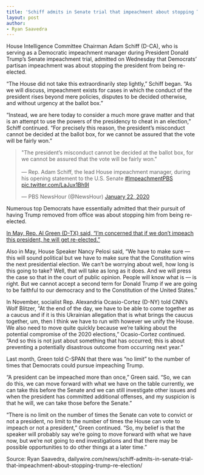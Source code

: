 ```yaml
---
title: 'Schiff admits in Senate trial that impeachment about stopping Trump re-election'
layout: post
author:
- Ryan Saavedra
---
```


House Intelligence Committee Chairman Adam Schiff (D-CA), who is serving as a Democratic impeachment manager during President Donald Trump’s Senate impeachment trial, admitted on Wednesday that Democrats’ partisan impeachment was about stopping the president from being re-elected.

“The House did not take this extraordinarily step lightly,” Schiff began. “As we will discuss, impeachment exists for cases in which the conduct of the president rises beyond mere policies, disputes to be decided otherwise, and without urgency at the ballot box.”

“Instead, we are here today to consider a much more grave matter and that is an attempt to use the powers of the presidency to cheat in an election,” Schiff continued. “For precisely this reason, the president’s misconduct cannot be decided at the ballot box, for we cannot be assured that the vote will be fairly won.”

<blockquote class="twitter-tweet"><p lang="en" dir="ltr">&quot;The president’s misconduct cannot be decided at the ballot box, for we cannot be assured that the vote will be fairly won.&quot;<br><br>— Rep. Adam Schiff, the lead House impeachment manager, during his opening statement to the U.S. Senate <a href="https://twitter.com/hashtag/ImpeachmentPBS?src=hash&amp;ref_src=twsrc%5Etfw">#ImpeachmentPBS</a> <a href="https://t.co/LaJux1Bh9I">pic.twitter.com/LaJux1Bh9I</a></p>&mdash; PBS NewsHour (@NewsHour) <a href="https://twitter.com/NewsHour/status/1220056517510156298?ref_src=twsrc%5Etfw">January 22, 2020</a></blockquote> <script async src="https://platform.twitter.com/widgets.js" charset="utf-8"></script>

Numerous top Democrats have essentially admitted that their pursuit of having Trump removed from office was about stopping him from being re-elected.

[In May, Rep. Al Green (D-TX) said, “I’m concerned that if we don’t impeach this president, he will get re-elected.”](/2019/05/06/rep-al-green-im-concerned-if-we-dont-impeach-this-president-he-will-get-re-elected.html)

Also in May, House Speaker Nancy Pelosi said, “We have to make sure — this will sound political but we have to make sure that the Constitution wins the next presidential election. We can’t be worrying about well, how long is this going to take? Well, that will take as long as it does. And we will press the case so that in the court of public opinion. People will know what is — is right. But we cannot accept a second term for Donald Trump if we are going to be faithful to our democracy and to the Constitution of the United States.”

In November, socialist Rep. Alexandria Ocasio-Cortez (D-NY) told CNN’s Wolf Blitzer, “At the end of the day, we have to be able to come together as a caucus and if it is this Ukrainian allegation that is what brings the caucus together, um, then I think we have to run with however we unify the House. We also need to move quite quickly because we’re talking about the potential compromise of the 2020 elections,” Ocasio-Cortez continued. “And so this is not just about something that has occurred; this is about preventing a potentially disastrous outcome from occurring next year.”

Last month, Green told C-SPAN that there was “no limit” to the number of times that Democrats could pursue impeaching Trump.

“A president can be impeached more than once,” Green said. “So, we can do this, we can move forward with what we have on the table currently, we can take this before the Senate and we can still investigate other issues and when the president has committed additional offenses, and my suspicion is that he will, we can take those before the Senate.”

“There is no limit on the number of times the Senate can vote to convict or not a president, no limit to the number of times the House can vote to impeach or not a president,” Green continued. “So, my belief is that the speaker will probably say we’re going to move forward with what we have now, but we’re not going to end investigations and that there may be possible opportunities to do other things at a later time.”

Source: Ryan Saavedra, dailywire.com/news/schiff-admits-in-senate-trial-that-impeachment-about-stopping-trump-re-election/
